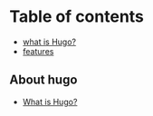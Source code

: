 # Table of contents

* [what is Hugo?](README.md)
* [features](features.md)

## About hugo

* [What is Hugo?](about-hugo/what-is-hugo.md)
